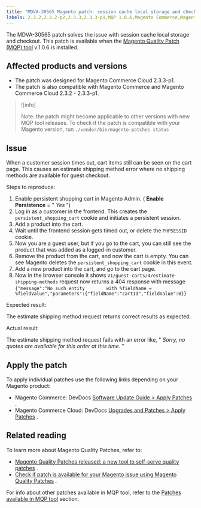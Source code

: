 ```yaml
---
title: "MDVA-30565 Magento patch: session cache local storage and checkout issue"
labels: 2.3.2,2.3.2-p2,2.3.3,2.3.3-p1,MQP 1.0.6,Magento Commerce,Magento Commerce Cloud,cookie,estimate shipping method,guest checkout,local storage,session cache,support tools
---
```


The MDVA-30565 patch solves the issue with session cache local storage and checkout. This patch is available when the [Magento Quality Patch (MQP) tool](https://devdocs.magento.com/guides/v2.4/comp-mgr/patching.html#mqp) v.1.0.6 is installed.

## Affected products and versions

* The patch was designed for Magento Commerce Cloud 2.3.3-p1.
* The patch is also compatible with Magento Commerce and Magento Commerce Cloud 2.3.2 - 2.3.3-p1.

>![info]
>
>Note: the patch might become applicable to other versions with new MQP tool releases. To check if the patch is compatible with your Magento version, run `./vendor/bin/magento-patches
    status` 

## Issue

When a customer session times out, cart items still can be seen on the cart page. This causes an estimate shipping method error where no shipping methods are available for guest checkout.

 <span class="wysiwyg-underline">Steps to reproduce:</span> 

1. Enable persistent shopping cart in Magento Admin. ( **Enable Persistence** = " *Yes* ")
1. Log in as a customer in the frontend. This creates the `persistent_shopping_cart` cookie and initiates a persistent session.
1. Add a product into the cart.
1. Wait until the frontend session gets timed out, or delete the `PHPSESSID` cookie.
1. Now you are a guest user, but if you go to the cart, you can still see the product that was added as a logged-in customer.
1. Remove the product from the cart, and now the cart is empty. You can see Magento deletes the `persistent_shopping_cart` cookie in this event.
1. Add a new product into the cart, and go to the cart page.
1. Now in the browser console it shows `V1/guest-carts/4/estimate-shipping-methods` request now returns a 404 response with message `{"message":"No such entity        with %fieldName = %fieldValue","parameters":{"fieldName":"cartId","fieldValue":0}}` 

 <span class="wysiwyg-underline">Expected result:</span> 

The estimate shipping method request returns correct results as expected.

 <span class="wysiwyg-underline">Actual result:</span> 

The estimate shipping method request fails with an error like, " *Sorry, no quotes are available for this order at this time.* "

## Apply the patch

To apply individual patches use the following links depending on your Magento product:

* Magento Commerce: DevDocs [Software Update Guide > Apply Patches](https://devdocs.magento.com/guides/v2.4/comp-mgr/patching.html) .
* Magento Commerce Cloud: DevDocs [Upgrades and Patches > Apply Patches](https://devdocs.magento.com/cloud/project/project-patch.html) .

## Related reading

To learn more about Magento Quality Patches, refer to:

* [Magento Quality Patches released: a new tool to self-serve quality patches](https://support.magento.com/hc/en-us/articles/360047139492) .
* [Check if patch is available for your Magento issue using Magento Quality Patches](https://support.magento.com/hc/en-us/articles/360047125252) .

For info about other patches available in MQP tool, refer to the [Patches available in MQP tool](https://support.magento.com/hc/en-us/sections/360010506631-Patches-available-in-MQP-tool-) section.